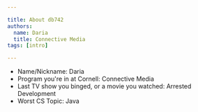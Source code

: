 ```yaml
---

title: About db742
authors:
  name: Daria
  title: Connective Media
tags: [intro]

---
```


- Name/Nickname: Daria
- Program you're in at Cornell: Connective Media
- Last TV show you binged, or a movie you watched: Arrested Development
- Worst CS Topic: Java
